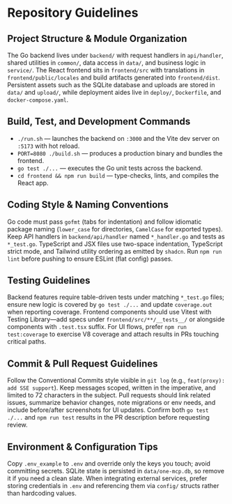 # Repository Guidelines

## Project Structure & Module Organization
The Go backend lives under `backend/` with request handlers in `api/handler`, shared utilities in `common/`, data access in `data/`, and business logic in `service/`. The React frontend sits in `frontend/src` with translations in `frontend/public/locales` and build artifacts generated into `frontend/dist`. Persistent assets such as the SQLite database and uploads are stored in `data/` and `upload/`, while deployment aides live in `deploy/`, `Dockerfile`, and `docker-compose.yaml`.

## Build, Test, and Development Commands
- `./run.sh` — launches the backend on `:3000` and the Vite dev server on `:5173` with hot reload.
- `PORT=8080 ./build.sh` — produces a production binary and bundles the frontend.
- `go test ./...` — executes the Go unit tests across the backend.
- `cd frontend && npm run build` — type-checks, lints, and compiles the React app.

## Coding Style & Naming Conventions
Go code must pass `gofmt` (tabs for indentation) and follow idiomatic package naming (`lower_case` for directories, `CamelCase` for exported types). Keep API handlers in `backend/api/handler` named `*_handler.go` and tests as `*_test.go`. TypeScript and JSX files use two-space indentation, TypeScript strict mode, and Tailwind utility ordering as emitted by `shadcn`. Run `npm run lint` before pushing to ensure ESLint (flat config) passes.

## Testing Guidelines
Backend features require table-driven tests under matching `*_test.go` files; ensure new logic is covered by `go test ./...` and update `coverage.out` when reporting coverage. Frontend components should use Vitest with Testing Library—add specs under `frontend/src/**/__tests__/` or alongside components with `.test.tsx` suffix. For UI flows, prefer `npm run test:coverage` to exercise V8 coverage and attach results in PRs touching critical paths.

## Commit & Pull Request Guidelines
Follow the Conventional Commits style visible in `git log` (e.g., `feat(proxy): add SSE support`). Keep messages scoped, written in the imperative, and limited to 72 characters in the subject. Pull requests should link related issues, summarize behavior changes, note migrations or env needs, and include before/after screenshots for UI updates. Confirm both `go test ./...` and `npm run test` results in the PR description before requesting review.

## Environment & Configuration Tips
Copy `.env_example` to `.env` and override only the keys you touch; avoid committing secrets. SQLite state is persisted in `data/one-mcp.db`, so remove it if you need a clean slate. When integrating external services, prefer storing credentials in `.env` and referencing them via `config/` structs rather than hardcoding values.
